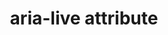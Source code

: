 ---
title: "aria-live attribute"
description: ""
category: html
keywords: accessibility
last_test_date: "2019-02-28"
test_url: "/tests/html-ARIA.html"
test_results_url: "https://app.emailonacid.com/app/acidtest/7YEJc8itgQA23oSz9yaDB2rg6MHiItQgtKbflcOSjNx48/list"
stats: {
    apple-mail: {
        macos: {
            "12.4": "y"
        },
        ios: {
            "12.1": "y"
        }
    },
    gmail: {
        desktop-webmail: {
            "2019-02": "y"
        },
        ios: {
            "2020-01":"y"
        },
        android: {
            "2019-02": "y"
        },
        mobile-webmail: {
            "2020-02": "y"
        }
    },
    orange: {
        desktop-webmail: {
            "2019-08":"y"
        },
        ios: {
            "2020-01":"y"
        },
        android: {
            "2020-01":"y"
        }
    },
    outlook: {
        windows: {
            "2007": "a #2",
            "2010": "a #2",
            "2013": "a #2",
            "2016": "a #2",
            "2019": "a #2"
        },
        windows-10-mail: {
            "2020-01":"n"
        },
        macos: {
            "2019-02": "y"
        },
        outlook-com: {
            "2019-02": "n"
        },
        ios: {
            "2019-02": "n"
        },
        android: {
            "2019-02": "n"
        }
    },
    thunderbird: {
        macos: {
            "60.8":"n"
        }
    },
    yahoo: {
        desktop-webmail: {
            "2019-02": "n"
        },
        ios: {
            "2019-02": "n"
        },
        android: {
            "2019-02": "n"
        }
    },
    aol: {
        desktop-webmail: {
            "2019-02": "n"
        },
        ios: {
            "2019-02": "n"
        },
        android: {
            "2019-02": "n"
        }
    },
    samsung-email: {
        android: {
            "5.0.10.2": "y"
        }
    },
    sfr: {
        desktop-webmail: {
            "2020-01":"y"
        },
        ios: {
            "2020-01":"y"
        },
        android: {
            "2020-01":"y"
        }
    },
    protonmail: {
        desktop-webmail: {
            "2020-03":"y"
        },
        ios: {
            "2020-03":"y"
        },
        android: {
            "2020-03":"y"
        }
    },
    hey: {
        desktop-webmail: {
            "2020-06":"n"
        }
    },
    mail-ru: {
        desktop-webmail: {
            "2020-10":"y"
        }
    }
}
notes_by_num: {
    "1": "Unable to trigger live change to test.",
    "2": "Code isn't stripped but can't trigger a live change."
}
---